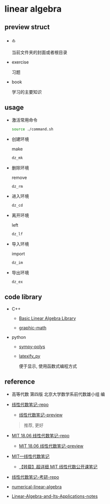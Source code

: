 # linear algebra

## preview struct

- :boat:

  当前文件夹的封面或者根目录

- exercise

  习题

- book

  学习的主要知识

## usage

- 激活常用命令

  ```bash
  source ./command.sh
  ```

- 创建环境

  make

  ```bash
  dz_mk
  ```

- 删除环境

  remove

  ```bash
  dz_rm
  ```

- 进入环境

  ```bash
  dz_cd
  ```

- 离开环境

  left

  ```bash
  dz_lf
  ```

- 导入环境

  import

  ```bash
  dz_im
  ```

- 导出环境

  ```bash
  dz_ex
  ```

## code library

- C++

  - [Basic Linear Algebra Library](https://www.boost.org/doc/libs/1_65_1/libs/numeric/ublas/doc/index.html)

  - [graphic-math](http://ggt.sourceforge.net/gmtlProgrammersGuide-0.6.1-html/index.html)

- python

  - [sympy-polys](https://docs.sympy.org/latest/modules/polys/basics.html#introduction)

  - [latexify_py](https://github.com/google/latexify_py)

    便于显示, 使用函数式编程方式

## reference

- 高等代数 第四版 北京大学数学系前代数雄小组 编

- [线性代数笔记-repo](https://github.com/zlotus/notes-linear-algebra)

  - [线性代数笔记-preview](https://nbviewer.org/github/zlotus/notes-linear-algebra/blob/master/ReadMe.ipynb)

  > 推荐, 更好

- [MIT 18.06 线性代数笔记-repo](https://github.com/apachecn/mit-18.06-linalg-notes)

  - [MIT 18.06 线性代数笔记-preview](https://linalg.apachecn.org/#/)

- [MIT—线性代数笔记](https://zhuanlan.zhihu.com/p/45707832)

  - [【转载】超详细 MIT 线性代数公开课笔记](https://randomwalk.top/archives/569)

- [线性代数笔记-考研-repo](https://github.com/Didnelpsun/Math/tree/master/linear-algebra)

- [numerical-linear-algebra](https://github.com/fastai/numerical-linear-algebra)

- [Linear-Algebra-and-Its-Applications-notes](https://github.com/huangtinglin/Linear-Algebra-and-Its-Applications-notes)
